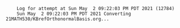         Log for attempt at Sun May  2 09:22:03 PM PDT 2021 (12784)
        Sun May  2 09:22:03 PM PDT 2021 Converting 21MATH530/KBrefOrthonormalBasis.org...
